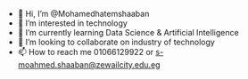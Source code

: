 - 👋 Hi, I’m @Mohamedhatemshaaban
- 👀 I’m interested in technology
- 🌱 I’m currently learning Data Science & Artificial Intelligence
- 💞️ I’m looking to collaborate on industry of technology
- 📫 How to reach me 01066129922 or s-moahmed.shaaban@zewailcity.edu.eg

<!---
Mohamedhatemshaaban/Mohamedhatemshaaban is a ✨ special ✨ repository because its `README.md` (this file) appears on your GitHub profile.
You can click the Preview link to take a look at your changes.
--->
